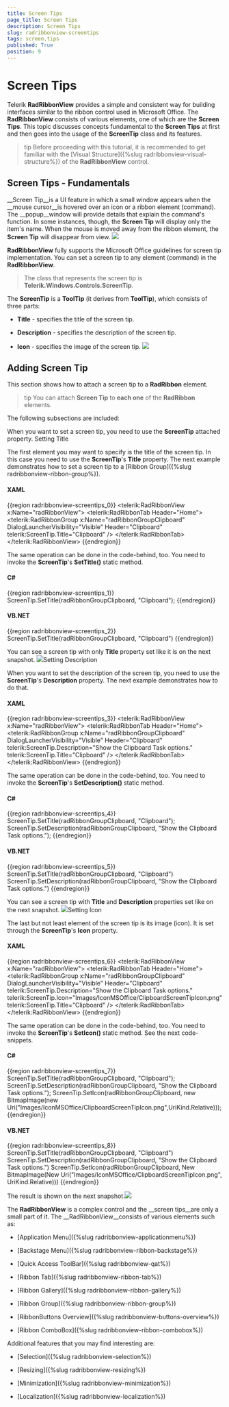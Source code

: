 ```yaml
---
title: Screen Tips
page_title: Screen Tips
description: Screen Tips
slug: radribbonview-screentips
tags: screen,tips
published: True
position: 9
---
```


# Screen Tips



Telerik __RadRibbonView__ provides a simple and consistent way for building interfaces similar to the ribbon control used in Microsoft Office. The __RadRibbonView__ consists of various elements, one of which are the __Screen Tips__. This topic discusses concepts fundamental to the __Screen Tips__ at first and then goes into the usage of the __ScreenTip__ class and its features.
			

>tip
				Before proceeding with this tutorial, it is recommended to get familiar with the [Visual Structure]({%slug radribbonview-visual-structure%}) of the __RadRibbonView__ control.
			

## Screen Tips - Fundamentals

__Screen Tip__is a UI feature in which a small window appears when the __mouse cursor__is hovered over an icon or a ribbon element (command). The __popup__window will provide details that explain the command's function. In some instances, though, the __Screen Tip__ will display only the item's name. When the mouse is moved away from the ribbon element, the __Screen Tip__ will disappear from view.
				![](images/RadRibbonView_ScreenTip_Overview.png)

__RadRibbonView__ fully supports the Microsoft Office guidelines for screen tip implementation. You can set a screen tip to any element (command) in the __RadRibbonView__.
				

>The class that represents the screen tip is __Telerik.Windows.Controls.ScreenTip__.
					

The __ScreenTip__ is a __ToolTip__ (it derives from __ToolTip__), which consists of three parts:
				

* __Title__ - specifies the title of the screen tip.
					

* __Description__ - specifies the description of the screen tip.
					

* __Icon__ - specifies the image of the screen tip.
					![](images/RadRibbonView_ScreenTip_Elements.png)

## Adding Screen Tip

This section shows how to attach a screen tip to a __RadRibbon__ element.
				

>tip
					You can attach __Screen Tip__ to __each one__ of the __RadRibbon__ elements.
				

The following subsections are included:

When you want to set a screen tip, you need to use the __ScreenTip__ attached property.
				Setting Title

The first element you may want to specify is the title of the screen tip. In this case you need to use the __ScreenTip__'s __Title__ property. The next example demonstrates how to set a screen tip to a [Ribbon Group]({%slug radribbonview-ribbon-group%}).
							

#### __XAML__

{{region radribbonview-screentips_0}}
	<telerik:RadRibbonView x:Name="radRibbonView">
	    <telerik:RadRibbonTab Header="Home">
	        <telerik:RadRibbonGroup x:Name="radRibbonGroupClipboard" 
	                                DialogLauncherVisibility="Visible"
	                                Header="Clipboard"
	                                telerik:ScreenTip.Title="Clipboard" />
	    </telerik:RadRibbonTab>
	</telerik:RadRibbonView>
	{{endregion}}



The same operation can be done in the code-behind, too. You need to invoke the __ScreenTip__'s __SetTitle()__ static method.
							

#### __C#__

{{region radribbonview-screentips_1}}
	ScreenTip.SetTitle(radRibbonGroupClipboard, "Clipboard");
	{{endregion}}



#### __VB.NET__

{{region radribbonview-screentips_2}}
	ScreenTip.SetTitle(radRibbonGroupClipboard, "Clipboard")
	{{endregion}}



You can see a screen tip with only __Title__ property set like it is on the next snapshot.
							![](images/RadRibbonView_ScreenTip_Title.png)Setting Description

When you want to set the description of the screen tip, you need to use the __ScreenTip__'s __Description__ property. The next example demonstrates how to do that.
							

#### __XAML__

{{region radribbonview-screentips_3}}
	<telerik:RadRibbonView x:Name="radRibbonView">
	    <telerik:RadRibbonTab Header="Home">
	        <telerik:RadRibbonGroup x:Name="radRibbonGroupClipboard" 
	                                DialogLauncherVisibility="Visible"
	                                Header="Clipboard"
	                                telerik:ScreenTip.Description="Show the Clipboard Task options."
	                                telerik:ScreenTip.Title="Clipboard" />
	    </telerik:RadRibbonTab>
	</telerik:RadRibbonView>
	{{endregion}}



The same operation can be done in the code-behind, too. You need to invoke the __ScreenTip__'s __SetDescription()__ static method.
							

#### __C#__

{{region radribbonview-screentips_4}}
	ScreenTip.SetTitle(radRibbonGroupClipboard, "Clipboard");
	ScreenTip.SetDescription(radRibbonGroupClipboard, "Show the Clipboard Task options.");
	{{endregion}}



#### __VB.NET__

{{region radribbonview-screentips_5}}
	ScreenTip.SetTitle(radRibbonGroupClipboard, "Clipboard")
	ScreenTip.SetDescription(radRibbonGroupClipboard, "Show the Clipboard Task options.")
	{{endregion}}



You can see a screen tip with __Title__ and __Description__ properties set like on the next snapshot.
							![](images/RadRibbonView_ScreenTip_Decription.png)Setting Icon

The last but not least element of the screen tip is its image (icon). It is set through the __ScreenTip__'s __Icon__ property.
							

#### __XAML__

{{region radribbonview-screentips_6}}
	<telerik:RadRibbonView x:Name="radRibbonView">
	    <telerik:RadRibbonTab Header="Home">
	        <telerik:RadRibbonGroup x:Name="radRibbonGroupClipboard" 
	                                DialogLauncherVisibility="Visible"
	                                Header="Clipboard"
	                                telerik:ScreenTip.Description="Show the Clipboard Task options."
	                                telerik:ScreenTip.Icon="Images/IconMSOffice/ClipboardScreenTipIcon.png"
	                                telerik:ScreenTip.Title="Clipboard" />
	    </telerik:RadRibbonTab>
	</telerik:RadRibbonView>
	{{endregion}}



The same operation can be done in the code-behind, too. You need to invoke the __ScreenTip__'s __SetIcon()__ static method. See the next code-snippets.
							

#### __C#__

{{region radribbonview-screentips_7}}
	ScreenTip.SetTitle(radRibbonGroupClipboard, "Clipboard");
	ScreenTip.SetDescription(radRibbonGroupClipboard, "Show the Clipboard Task options.");
	ScreenTip.SetIcon(radRibbonGroupClipboard, new BitmapImage(new Uri("Images/IconMSOffice/ClipboardScreenTipIcon.png",UriKind.Relative)));
	{{endregion}}



#### __VB.NET__

{{region radribbonview-screentips_8}}
	ScreenTip.SetTitle(radRibbonGroupClipboard, "Clipboard")
	ScreenTip.SetDescription(radRibbonGroupClipboard, "Show the Clipboard Task options.")
	ScreenTip.SetIcon(radRibbonGroupClipboard, New BitmapImage(New Uri("Images/IconMSOffice/ClipboardScreenTipIcon.png", UriKind.Relative)))
	{{endregion}}



The result is shown on the next snapshot.![](images/RadRibbonView_ScreenTip_Icon.png)

The __RadRibbonView__ is a complex control and the __screen tips__are only a small part of it. The __RadRibbonView__consists of various elements such as:
							

* [Application Menu]({%slug radribbonview-applicationmenu%})

* [Backstage Menu]({%slug radribbonview-ribbon-backstage%})

* [Quick Access ToolBar]({%slug radribbonview-qat%})

* [Ribbon Tab]({%slug radribbonview-ribbon-tab%})

* [Ribbon Gallery]({%slug radribbonview-ribbon-gallery%})

* [Ribbon Group]({%slug radribbonview-ribbon-group%})

* [RibbonButtons Overview]({%slug radribbonview-buttons-overview%})

* [Ribbon ComboBox]({%slug radribbonview-ribbon-combobox%})

Additional features that you may find interesting are:

* [Selection]({%slug radribbonview-selection%})

* [Resizing]({%slug radribbonview-resizing%})

* [Minimization]({%slug radribbonview-minimization%})

* [Localization]({%slug radribbonview-localization%})
